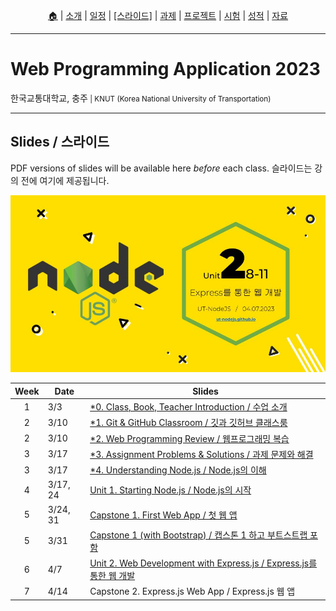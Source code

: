 <p id="menu" align="center">
  <a href="https://ut-nodejs.github.io" title="Home">🏠</a> |
  <a href="about.html" title="About">소개</a> |
  <a href="/schedule.html" title="Schedule">일정</a> |
  <a href="/slides.html" title="Slides"><u>[스라이드]</u></a> |
  <a href="/assignments.html" title="Assignments">과제</a> |
  <a href="/project.html" title="Project">프로젝트</a> |
  <a href="/tests.html" title="Tests">시험</a> |
  <a href="/grading.html" title="Grading">성적</a> |
  <a href="/resources.html" title="Resources">자료</a>
  <!-- <a href="https://pollev.com/aarons007" title="PollEverywhere">설문↗️</a> -->
</p>

---

# Web Programming Application 2023

<p>한국교통대학교, 충주<small> | KNUT (Korea National University of Transportation)</small></p>

---

## Slides / 스라이드

PDF versions of slides will be available here _before_ each class. 슬라이드는 강의 전에 여기에 제공됩니다.

![this-week](/img/gh-pages/slides-covers/2.8-11-express-web-development.jpg)

| Week | Date     | Slides                                                                                                            |
| :--: | -------- | ----------------------------------------------------------------------------------------------------------------- |
|  1   | 3/3      | [\*0. Class, Book, Teacher Introduction / 수업 소개](/slides/0.0a-class-introduction.pdf)                         |
|  2   | 3/10     | [\*1. Git & GitHub Classroom / 깃과 깃허브 클래스룸](/slides/0.0b-git-github-classroom.pdf)                       |
|  2   | 3/10     | [\*2. Web Programming Review / 웹프로그래밍 복습](/slides/0.0c-web-programming-review.pdf)                        |
|  3   | 3/17     | [\*3. Assignment Problems & Solutions / 과제 문제와 해결](/slides/0.0d-assignment-problems-solutions.pdf)         |
|  3   | 3/17     | [\*4. Understanding Node.js / Node.js의 이해](/slides/0.1-2-understanding-node.pdf)                               |
|  4   | 3/17, 24 | [Unit 1. Starting Node.js / Node.js의 시작](/slides/1.3-6-starting-nodejs.pdf)                                    |
|  5   | 3/24, 31 | [Capstone 1. First Web App / 첫 웹 앱](/slides/1.7-first-web-app.pdf)                                             |
|  5   | 3/31     | [Capstone 1 (with Bootstrap) / 캡스톤 1 하고 부트스트랩 포함](/slides/1.7b-first-web-app-bootstrap.pdf)           |
|  6   | 4/7      | [Unit 2. Web Development with Express.js / Express.js를 통한 웹 개발](/slides/2.8-11.express-web-development.pdf) |
|  7   | 4/14     | Capstone 2. Express.js Web App / Express.js 웹 앱                                                                 |
